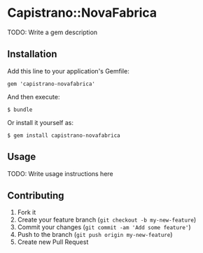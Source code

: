 # Capistrano::NovaFabrica

TODO: Write a gem description

## Installation

Add this line to your application's Gemfile:

    gem 'capistrano-novafabrica'

And then execute:

    $ bundle

Or install it yourself as:

    $ gem install capistrano-novafabrica

## Usage

TODO: Write usage instructions here

## Contributing

1. Fork it
2. Create your feature branch (`git checkout -b my-new-feature`)
3. Commit your changes (`git commit -am 'Add some feature'`)
4. Push to the branch (`git push origin my-new-feature`)
5. Create new Pull Request
